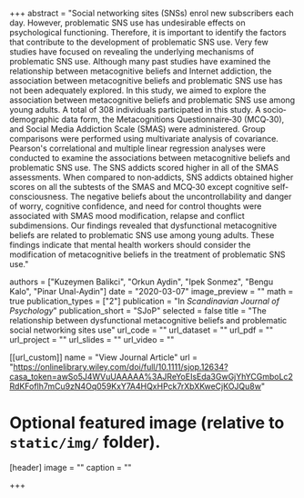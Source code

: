+++
abstract = "Social networking sites (SNSs) enrol new subscribers each day. However, problematic SNS use has undesirable effects on psychological functioning. Therefore, it is important to identify the factors that contribute to the development of problematic SNS use. Very few studies have focused on revealing the underlying mechanisms of problematic SNS use. Although many past studies have examined the relationship between metacognitive beliefs and Internet addiction, the association between metacognitive beliefs and problematic SNS use has not been adequately explored. In this study, we aimed to explore the association between metacognitive beliefs and problematic SNS use among young adults. A total of 308 individuals participated in this study. A socio‐demographic data form, the Metacognitions Questionnaire‐30 (MCQ‐30), and Social Media Addiction Scale (SMAS) were administered. Group comparisons were performed using multivariate analysis of covariance. Pearson's correlational and multiple linear regression analyses were conducted to examine the associations between metacognitive beliefs and problematic SNS use. The SNS addicts scored higher in all of the SMAS assessments. When compared to non‐addicts, SNS addicts obtained higher scores on all the subtests of the SMAS and MCQ‐30 except cognitive self‐consciousness. The negative beliefs about the uncontrollability and danger of worry, cognitive confidence, and need for control thoughts were associated with SMAS mood modification, relapse and conflict subdimensions. Our findings revealed that dysfunctional metacognitive beliefs are related to problematic SNS use among young adults. These findings indicate that mental health workers should consider the modification of metacognitive beliefs in the treatment of problematic SNS use."

authors = ["Kuzeymen Balikci", "Orkun Aydin", "Ipek Sonmez", "Bengu Kalo", "Pinar Unal-Aydin"]
date = "2020-03-07"
image_preview = ""
math = true
publication_types = ["2"]
publication = "In *Scandinavian Journal of Psychology*"
publication_short = "SJoP"
selected = false
title = "The relationship between dysfunctional metacognitive beliefs and problematic social networking sites use"
url_code = ""
url_dataset = ""
url_pdf = ""
url_project = ""
url_slides = ""
url_video = ""

[[url_custom]]
name = "View Journal Article"
url = "https://onlinelibrary.wiley.com/doi/full/10.1111/sjop.12634?casa_token=awSo5J4WVuUAAAAA%3AJReYoEIsEda3GwGjYhYCGmboLc2RdKFoflh7mCu9zN4Oq059KxY7A4HQxHPck7rXbXKweCjKOJQu8w"

# Optional featured image (relative to `static/img/` folder).
[header]
image = ""
caption = ""

+++
